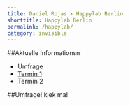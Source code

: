```yaml
---
title: Daniel Rojas × Happylab Berlin
shorttitle: Happylab Berlin
permalink: /happylab/
category: invisible
---
```

##Aktuelle Informationsn

* Umfrage
* [Termin 1](http://google.com)
* Termin 2

##Umfrage!
kiek ma!
